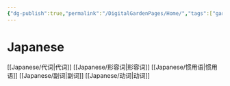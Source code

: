 ```yaml
---
{"dg-publish":true,"permalink":"/DigitalGardenPages/Home/","tags":["gardenEntry"]}
---
```


# Japanese
[[Japanese/代词\|代词]]
[[Japanese/形容词\|形容词]]
[[Japanese/惯用语\|惯用语]]
[[Japanese/副词\|副词]]
[[Japanese/动词\|动词]]